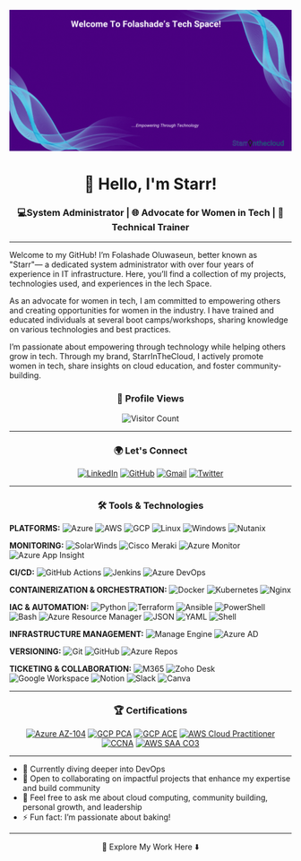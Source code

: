 ![Welcome Banner](https://github.com/Fola-Git/Fola-Git/blob/main/Github%20Banner.gif)

<div align="center">

# 👋 Hello, I'm Starr!

</div>

<div align="center">
  
### 💻System Administrator | 🌐 Advocate for Women in Tech | 📘 Technical Trainer 

</div>

---
Welcome to my GitHub! I’m Folashade Oluwaseun, better known as "Starr"— a dedicated system administrator with over four years of experience in IT infrastructure. Here, you’ll find a collection of my projects, technologies used, and experiences in the Iech Space.

As an advocate for women in tech, I am committed to empowering others and creating opportunities for women in the industry. I have trained and educated individuals at several boot camps/workshops, sharing knowledge on various technologies and best practices.

I’m passionate about empowering through technology while helping others grow in tech. Through my brand, StarrInTheCloud, I actively promote women in tech, share insights on cloud education, and foster community-building.

<div align="center"> 
  
  ### 👀 Profile Views 
  
</div>
<div align="center"> 
  
  ![Visitor Count](https://visitor-badge.laobi.icu/badge?page_id=Fola-Git)

 </div>

 ---

 <div align="center"> 
  
### 🌍 Let's Connect


[![LinkedIn](https://img.shields.io/badge/-LinkedIn-0077B5?style=for-the-badge&logo=linkedin&logoColor=white)](https://www.linkedin.com/in/folashadebanire/)
[![GitHub](https://img.shields.io/badge/-GitHub-181717?style=for-the-badge&logo=github&logoColor=white)](https://github.com/Fola-Git)
[![Gmail](https://img.shields.io/badge/-Gmail-D14836?style=for-the-badge&logo=gmail&logoColor=white)](mailto:folashadeoluwaseun6@gmail.com)
[![Twitter](https://img.shields.io/badge/-Twitter-1DA1F2?style=for-the-badge&logo=twitter&logoColor=white)](https://twitter.com/I_am_folashade_)

</div>

---
 
<div align="center"> 
  
### 🛠️ Tools & Technologies


 </div>

**PLATFORMS:** ![Azure](https://img.shields.io/badge/AZURE-0078D4?style=flat&logo=microsoft-azure) ![AWS](https://img.shields.io/badge/AWS-232F3E?style=flat&logo=amazon-aws) ![GCP](https://img.shields.io/badge/GCP-4285F4?style=flat&logo=google-cloud) ![Linux](https://img.shields.io/badge/LINUX-FCC624?style=flat&logo=linux) ![Windows](https://img.shields.io/badge/WINDOWS-0078D6?style=flat&logo=windows) ![Nutanix](https://img.shields.io/badge/NUTANIX-024c88?style=flat)

**MONITORING:** ![SolarWinds](https://img.shields.io/badge/SOLARWINDS-FFA500?style=flat) ![Cisco Meraki](https://img.shields.io/badge/CISCO%20MERAKI-00827F?style=flat&logo=cisco) ![Azure Monitor](https://img.shields.io/badge/AZURE%20MONITOR-2563EB?style=flat) ![Azure App Insight](https://img.shields.io/badge/AZURE%20APP%20INSIGHT-0078D4?style=flat)

**CI/CD:** ![GitHub Actions](https://img.shields.io/badge/GITHUB%20ACTIONS-2088FF?style=flat&logo=github-actions) ![Jenkins](https://img.shields.io/badge/JENKINS-D24939?style=flat&logo=jenkins) ![Azure DevOps](https://img.shields.io/badge/AZURE%20DEVOPS-0078D7?style=flat&logo=azure-devops)

**CONTAINERIZATION & ORCHESTRATION:** ![Docker](https://img.shields.io/badge/DOCKER-2496ED?style=flat&logo=docker) ![Kubernetes](https://img.shields.io/badge/KUBERNETES-326CE5?style=flat&logo=kubernetes) ![Nginx](https://img.shields.io/badge/NGINX-269539?style=flat&logo=nginx)

**IAC & AUTOMATION:** ![Python](https://img.shields.io/badge/PYTHON-3776AB?style=flat&logo=python) ![Terraform](https://img.shields.io/badge/TERRAFORM-7B42BC?style=flat&logo=terraform) ![Ansible](https://img.shields.io/badge/ANSIBLE-EE0000?style=flat&logo=ansible) ![PowerShell](https://img.shields.io/badge/POWERSHELL-5391FE?style=flat&logo=powershell) ![Bash](https://img.shields.io/badge/BASH-4EAA25?style=flat&logo=gnu-bash) ![Azure Resource Manager](https://img.shields.io/badge/AZURE%20RESOURCE%20MANAGER-0078D4?style=flat&logo=microsoft-azure) ![JSON](https://img.shields.io/badge/JSON-000000?style=flat&logo=json) ![YAML](https://img.shields.io/badge/YAML-000080?style=flat&logo=yaml) ![Shell](https://img.shields.io/badge/SHELL-4EAA25?style=flat&logo=gnu-bash)

**INFRASTRUCTURE MANAGEMENT:** ![Manage Engine](https://img.shields.io/badge/MANAGE%20ENGINE-5C2D91?style=flat) ![Azure AD](https://img.shields.io/badge/AZURE%20AD-0078D4?style=flat&logo=microsoft-azure)

**VERSIONING:** ![Git](https://img.shields.io/badge/GIT-F05032?style=flat&logo=git) ![GitHub](https://img.shields.io/badge/GITHUB-181717?style=flat&logo=github) ![Azure Repos](https://img.shields.io/badge/AZURE%20REPOS-0078D4?style=flat&logo=azure-devops)

**TICKETING & COLLABORATION:** ![M365](https://img.shields.io/badge/MICROSOFT%20365-D83B01?style=flat&logo=microsoft) ![Zoho Desk](https://img.shields.io/badge/ZOHO%20DESK-FF4A00?style=flat&logo=zoho) ![Google Workspace](https://img.shields.io/badge/GOOGLE%20WORKSPACE-4285F4?style=flat&logo=google) ![Notion](https://img.shields.io/badge/NOTION-000000?style=flat&logo=notion) ![Slack](https://img.shields.io/badge/SLACK-4A154B?style=flat&logo=slack) ![Canva](https://img.shields.io/badge/CANVA-00C4CC?style=flat&logo=canva)

---

<div align="center"> 
  
### 🏆 Certifications

[![Azure AZ-104](https://img.shields.io/badge/Azure%20AZ--104-0078D4?style=flat&logo=microsoft-azure)](https://learn.microsoft.com/api/credentials/share/en-us/FolashadeBanire/51637E73615BBF24?sharingId=FAC5040D72234A31) 
[![GCP PCA](https://img.shields.io/badge/GCP%20PCA-4285F4?style=flat&logo=google-cloud)](https://www.credly.com/badges/6cf3aa09-f30c-46bd-9ded-b7c5fde579fb/public_url) 
[![GCP ACE](https://img.shields.io/badge/GCP%20ACE-4285F4?style=flat&logo=google-cloud)](https://www.credly.com/badges/79bb220f-e90a-4ed4-8a80-87926651e650/public_url) 
[![AWS Cloud Practitioner](https://img.shields.io/badge/AWS%20Cloud%20Practitioner-232F3E?style=flat&logo=amazon-aws)](https://www.credly.com/badges/e744b9ac-d965-44cf-a15d-37651925a6aa/public_url) 
[![CCNA](https://img.shields.io/badge/CCNA-004B87?style=flat&logo=cisco)](https://www.credly.com/badges/adc992fe-c800-4ec1-a03a-93ea42a5bd95/public_url) 
[![AWS SAA CO3](https://img.shields.io/badge/AWS%20SAA%20CO3-232F3E?style=flat&logo=amazon-aws)](https://www.credly.com/badges/5fa6fd41-8207-4516-b6fe-9038e1c8c1bb/public_url)

</div>

---

- 🌱 Currently diving deeper into DevOps
- 👯 Open to collaborating on impactful projects that enhance my expertise and build community
- 💬 Feel free to ask me about cloud computing, community building, personal growth, and leadership
- ⚡ Fun fact: I’m passionate about baking!
  
---

<div align="center"> 
  
🚀 Explore My Work Here ⬇️

 </div>
